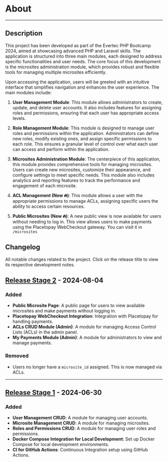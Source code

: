 # About

---

## Description

This project has been developed as part of the Evertec PHP Bootcamp 2024, aimed at showcasing advanced PHP and Laravel skills. The application is structured into three main modules, each designed to address specific functionalities and user needs. The core focus of this development is the microsites administration module, which provides robust and flexible tools for managing multiple microsites efficiently.

Upon accessing the application, users will be greeted with an intuitive interface that simplifies navigation and enhances the user experience. The main modules include:

1. **User Management Module**: This module allows administrators to create, update, and delete user accounts. It also includes features for assigning roles and permissions, ensuring that each user has appropriate access levels.

2. **Role Management Module**: This module is designed to manage user roles and permissions within the application. Administrators can define new roles, modify existing ones, and assign specific permissions to each role. This ensures a granular level of control over what each user can access and perform within the application.

3. **Microsites Administration Module**: The centerpiece of this application, this module provides comprehensive tools for managing microsites. Users can create new microsites, customize their appearance, and configure settings to meet specific needs. This module also includes analytics and reporting features to track the performance and engagement of each microsite.

4. **ACL Management (New 🔥)**: This module allows a user with the appropriate permissions to manage ACLs, assigning specific users the ability to access certain resources.

5. **Public Microsites (New 🔥)**: A new public view is now available for users without needing to log in. This view allows users to make payments using the Placetopay WebCheckout gateway. You can visit it in `/microsites`

## Changelog

All notable changes related to the project. Click on the release title to view its respective development notes.

## [Release Stage 2](/pages/development?id=stage-2) - 2024-08-04
### Added
- **Public Microsite Page**: A public page for users to view available microsites and make payments without logging in.
- **Placetopay WebCheckout Integration**: Integration with Placetopay for handling payments.
- **ACLs CRUD Module (Admin)**: A module for managing Access Control Lists (ACLs) in the admin panel.
- **My Payments Module (Admin)**: A module for administrators to view and manage payments.

### Removed
- Users no longer have a `microsite_id` assigned. This is now managed via ACLs.

---

## [Release Stage 1](/pages/development?id=stage-1) - 2024-06-30
### Added
- **User Management CRUD**: A module for managing user accounts.
- **Microsite Management CRUD**: A module for managing microsites.
- **Roles and Permissions CRUD**: A module for managing user roles and permissions.
- **Docker Compose Integration for Local Development**: Set up Docker Compose for local development environments.
- **CI for GitHub Actions**: Continuous Integration setup using GitHub Actions.

